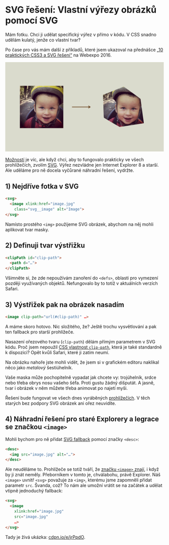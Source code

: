 # SVG řešení: Vlastní výřezy obrázků pomocí SVG

Mám fotku. Chci ji udělat specifický výřez v přímo v kódu. V CSS snadno udělám kulatý, jenže co vlastní tvar? 

<!-- AdSnippet -->

Po čase pro vás mám další z příkladů, které jsem ukazoval na přednášce [„10 praktických CSS3 a SVG řešení“](http://www.vzhurudolu.cz/prednaska/webexpo-2016-246) na Webexpo 2016.

![Vlastní výřez pomocí SVG](dist/images/original/reseni-svg-vyrezy.jpg)

[Možností](http://codepen.io/yoksel/full/fsdbu/) je víc, ale když chci, aby to fungovalo prakticky ve všech prohlížečích, zvolím [SVG](svg.md). Výřez nezvládne jen Internet Explorer 8 a starší. Ale uděláme pro ně docela vyčůrané náhradní řešení, vydržte.


## 1) Nejdříve fotka v SVG

```html
<svg>
  <image xlink:href="image.jpg" 
    class="svg__image" alt="Image">  
</svg>
```

Namísto prostého `<img>` použijeme SVG obrázek, abychom na něj mohli aplikovat tvar masky.


## 2) Definuji tvar výstřižku

```html
<clipPath id="clip-path">
  <path d="…">
</clipPath>
```

Všimněte si, že zde nepoužívám zanoření do `<defs>`, oblasti pro vymezení později využívaných objektů. Nefungovalo by to totiž v aktuálních verzích Safari.


## 3) Výstřižek pak na obrázek nasadím

```html
<image clip-path="url(#clip-path)" …>
```

A máme skoro hotovo. Nic složitého, že? Ještě trochu vysvětlování a pak ten fallback pro starší prohlížeče.

Nasazení ořezového tvaru (`clip-path`) dělám přímým parametrem v SVG kódu. Proč jsem nepoužil [CSS vlastnost `clip-path`](http://codepen.io/machal/pen/qRPbYZ), která je také standardně k dispozici? Opět kvůli Safari, které ji zatím neumí.

<!-- AdSnippet -->

Na obrázku nahoře jste mohli vidět, že jsem si v grafickém editoru naklikal něco jako *metalový* šestiúhelník. 

Vaše maska může pochopitelně vypadat jak chcete vy: trojúhelník, srdce nebo třeba obrys nosu vašeho šéfa. Proti gustu žádný dišputát. A jasně, tvar i obrázek v něm můžete třeba animovat po najetí myši.

Řešení bude fungovat ve všech dnes vyráběných [prohlížečích](prohlizece.md). V těch starých bez podpory SVG obrázek ani ořez neuvidíte.

## 4) Náhradní řešení pro staré Explorery a legrace se značkou `<image>`

Mohli bychom pro ně přidat [SVG fallback](svg-fallbacky.md) pomocí značky `<desc>`:

```html
<desc>
  <img src="image.jpg" alt="…">
</desc>  
```

Ale neuděláme to. Prohlížeče se totiž tváří, že [značku `<image>` znají](https://jakearchibald.com/2013/having-fun-with-image/), i když by ji znát neměly. Přeborníkem v tomto je, chválabohu, právě Explorer. Náš `<image>` uvnitř `<svg>` považuje za `<img>`, kterému jsme zapomněli přidat parametr `src`. Švanda, což? To nám ale umožní vrátit se na začátek a udělat vtipně jednoduchý fallback:

```html
<svg>
  <image 
    xlink:href="image.jpg" 
    src="image.jpg" 
    …>  
</svg>
```

Tady je živá ukázka: [cdpn.io/e/jrPpdO](http://codepen.io/machal/pen/jrPpdO).
